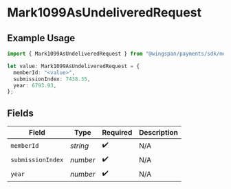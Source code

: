 # Mark1099AsUndeliveredRequest

## Example Usage

```typescript
import { Mark1099AsUndeliveredRequest } from "@wingspan/payments/sdk/models/shared";

let value: Mark1099AsUndeliveredRequest = {
  memberId: "<value>",
  submissionIndex: 7438.35,
  year: 6793.93,
};
```

## Fields

| Field              | Type               | Required           | Description        |
| ------------------ | ------------------ | ------------------ | ------------------ |
| `memberId`         | *string*           | :heavy_check_mark: | N/A                |
| `submissionIndex`  | *number*           | :heavy_check_mark: | N/A                |
| `year`             | *number*           | :heavy_check_mark: | N/A                |